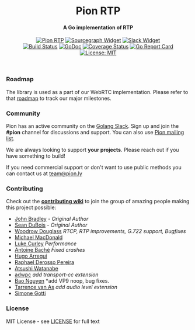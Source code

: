 <h1 align="center">
  <br>
  Pion RTP
  <br>
</h1>
<h4 align="center">A Go implementation of RTP</h4>
<p align="center">
  <a href="https://pion.ly"><img src="https://img.shields.io/badge/pion-rtp-gray.svg?longCache=true&colorB=brightgreen" alt="Pion RTP"></a>
  <a href="https://sourcegraph.com/github.com/pion/rtp?badge"><img src="https://sourcegraph.com/github.com/pion/rtp/-/badge.svg" alt="Sourcegraph Widget"></a>
  <a href="https://pion.ly/slack"><img src="https://img.shields.io/badge/join-us%20on%20slack-gray.svg?longCache=true&logo=slack&colorB=brightgreen" alt="Slack Widget"></a>
  <br>
  <a href="https://travis-ci.org/pion/rtp"><img src="https://travis-ci.org/pion/rtp.svg?branch=master" alt="Build Status"></a>
  <a href="https://pkg.go.dev/github.com/pion/rtp"><img src="https://godoc.org/github.com/pion/rtp?status.svg" alt="GoDoc"></a>
  <a href="https://codecov.io/gh/pion/rtp"><img src="https://codecov.io/gh/pion/rtp/branch/master/graph/badge.svg" alt="Coverage Status"></a>
  <a href="https://goreportcard.com/report/github.com/pion/rtp"><img src="https://goreportcard.com/badge/github.com/pion/rtp" alt="Go Report Card"></a>
  <a href="LICENSE"><img src="https://img.shields.io/badge/License-MIT-yellow.svg" alt="License: MIT"></a>
</p>
<br>

### Roadmap
The library is used as a part of our WebRTC implementation. Please refer to that [roadmap](https://github.com/pion/webrtc/issues/9) to track our major milestones.

### Community
Pion has an active community on the [Golang Slack](https://invite.slack.golangbridge.org/). Sign up and join the **#pion** channel for discussions and support. You can also use [Pion mailing list](https://groups.google.com/forum/#!forum/pion).

We are always looking to support **your projects**. Please reach out if you have something to build!

If you need commercial support or don't want to use public methods you can contact us at [team@pion.ly](mailto:team@pion.ly)

### Contributing
Check out the **[contributing wiki](https://github.com/pion/webrtc/wiki/Contributing)** to join the group of amazing people making this project possible:

* [John Bradley](https://github.com/kc5nra) - *Original Author*
* [Sean DuBois](https://github.com/Sean-Der) - *Original Author*
* [Woodrow Douglass](https://github.com/wdouglass) *RTCP, RTP improvements, G.722 support, Bugfixes*
* [Michael MacDonald](https://github.com/mjmac)
* [Luke Curley](https://github.com/kixelated) *Performance*
* [Antoine Baché](https://github.com/Antonito) *Fixed crashes*
* [Hugo Arregui](https://github.com/hugoArregui)
* [Raphael Derosso Pereira](https://github.com/raphaelpereira)
* [Atsushi Watanabe](https://github.com/at-wat)
* [adwpc](https://github.com/adwpc) *add transport-cc extension*
* [Bao Nguyen](https://github.com/sysbot) *add VP9 noop, bug fixes.
* [Tarrence van As](https://github.com/tarrencev) *add audio level extension*
* [Simone Gotti](https://github.com/sgotti)

### License
MIT License - see [LICENSE](LICENSE) for full text
